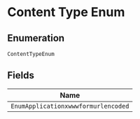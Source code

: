 
# Content Type Enum

## Enumeration

`ContentTypeEnum`

## Fields

| Name |
|  --- |
| `EnumApplicationxwwwformurlencoded` |

